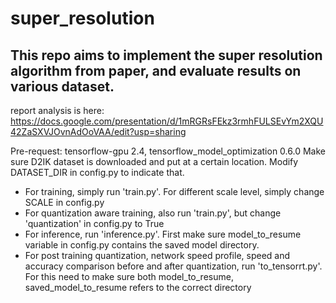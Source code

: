 # super_resolution

## This repo aims to implement the super resolution algorithm from paper, and evaluate results on various dataset.

report analysis is here: https://docs.google.com/presentation/d/1mRGRsFEkz3rmhFULSEvYm2XQU42ZaSXVJOvnAdOoVAA/edit?usp=sharing

Pre-request: tensorflow-gpu 2.4, tensorflow_model_optimization 0.6.0
Make sure D2IK dataset is downloaded and put at a certain location. Modify DATASET_DIR in config.py to indicate that. 

- For training, simply run 'train.py'. For different scale level, simply change SCALE in config.py
- For quantization aware training, also run 'train.py', but change 'quantization' in config.py to True
- For inference, run 'inference.py'. First make sure model_to_resume variable in config.py contains the saved model directory. 
- For post training quantization, network speed profile, speed and accuracy comparison before and after quantization, run 'to_tensorrt.py'. For this need to make sure both model_to_resume, saved_model_to_resume refers to the correct directory
